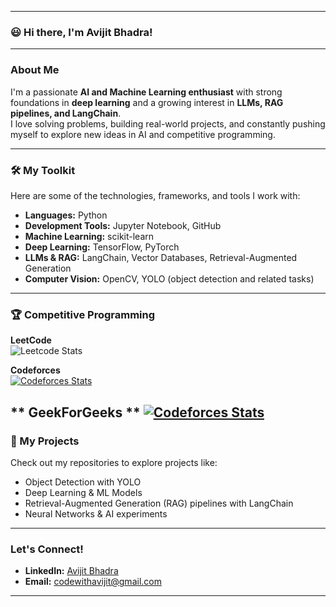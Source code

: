 ***

### 😃 Hi there, I'm Avijit Bhadra!

---

###  About Me
I'm a passionate **AI and Machine Learning enthusiast** with strong foundations in **deep learning** and a growing interest in **LLMs, RAG pipelines, and LangChain**.  
I love solving problems, building real-world projects, and constantly pushing myself to explore new ideas in AI and competitive programming.  

---

### 🛠️ My Toolkit
Here are some of the technologies, frameworks, and tools I work with:

- **Languages:** Python  
- **Development Tools:** Jupyter Notebook, GitHub  
- **Machine Learning:** scikit-learn  
- **Deep Learning:** TensorFlow, PyTorch  
- **LLMs & RAG:** LangChain, Vector Databases, Retrieval-Augmented Generation  
- **Computer Vision:** OpenCV, YOLO (object detection and related tasks)  

---

### 🏆 Competitive Programming

**LeetCode**  
![Leetcode Stats](https://leetcard.jacoblin.cool/codewithavijit_2004?ext=activity)

**Codeforces**  
[![Codeforces Stats](https://codeforces-readme-stats.vercel.app/api/card?username=Avijit2004)](https://codeforces.com/profile/Avijit2004)

** GeekForGeeks ** 
[![Codeforces Stats](https://codeforces-readme-stats.vercel.app/api/card?username=Avijit2004)](https://codeforces.com/profile/avijit20000004/)
---

### 📂 My Projects
Check out my repositories to explore projects like:  
-  Object Detection with YOLO  
-  Deep Learning & ML Models  
-  Retrieval-Augmented Generation (RAG) pipelines with LangChain  
-  Neural Networks & AI experiments  

---

###  Let's Connect!
- **LinkedIn:** [Avijit Bhadra](https://www.linkedin.com/in/avijit-bhadra-990a65253/)  
- **Email:** codewithavijit@gmail.com  

---
